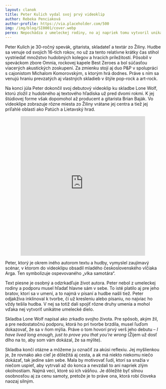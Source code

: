 ```yaml
---
layout: clanok
title: Peter Kulich vydal svoj prvý videoklip
author: Rebeka Penciaková
author-profile: https://via.placeholder.com/500
img: /img/blog/SI0001/cover.webp
perex: Nepochádza z umeleckej rodiny, no aj napriek tomu vytvoril unikátne umelecké dielo
---
```


Peter Kulich je 30-ročný spevák, gitarista, skladateľ a textár zo Žiliny. Hudbe sa venuje od svojich 16-tich rokov, no už za tento relatívne krátky čas stihol vystriedať množstvo hudobných kolegov a hracích príležitostí. Pôsobil v speváckom zbore Omnia, rockovej kapele Best Zeroes a bol súčasťou viacerých akustických zoskupení. Za zmienku stojí aj duo P&P v spolupráci s cajonistom Michalom Komorovským, s ktorým hrá dodnes. Práve s ním sa venujú hraniu prevzatých aj vlastných skladieb v štýle pop-rock a art-rock.

Na konci júla Peter dokončil svoj debutový videoklip ku skladbe Lone Wolf, ktorú zložil z hudobného aj textového hľadiska už pred dvomi rokmi. K jej štúdiovej forme však dopomohol až producent a gitarista Brian Baják. Vo videoklipe zobrazuje rôzne miesta zo Žiliny vrátane jej centra a tiež jej priľahlé oblasti ako Patúch a Lietavský hrad.

<center>
<iframe width="80%" height="450" src="https://www.youtube-nocookie.com/embed/j1cmO0ZG-Tg" title="YouTube video player" frameborder="0" allow="accelerometer; autoplay; clipboard-write; encrypted-media; gyroscope; picture-in-picture" allowfullscreen></iframe>
</center>

Peter, ktorý je okrem iného autorom textu a hudby, vymyslel zaujímavý scénar, v ktorom do videoklipu obsadil mladého československého vlčiaka Arga. Ten symbolizuje ospevovaného „vlka samotára“.

Text piesne je osobný a odzrkadľuje život autora. Peter nebol z umeleckej rodiny a podporu musel hľadať hlavne sám v sebe. To isté platilo aj pre jeho bratov, ktorí sa v umení, a to najmä v písaní a hudbe našli tiež. Peter odjakživa inklinoval k tvorbe, či už kresleniu alebo písaniu, no najviac ho vždy tešila hudba. V nej sa totiž dali spojiť rôzne druhy umenia a mohol vďaka nej vytvoriť unikátne umelecké dielo.

Skladba Lone Wolf napísal ako zrkadlo svojho života. Pre spôsob, akým žil, a pre nedostatočnú podporu, ktorá ho pri tvorbe brzdila, musel ľuďom dokazovať, že sa v ňom mýlia. Práve o tom hovorí prvý verš jeho debutu – _I have lived long enough, just to prove you that you're wrong_ (Žijem už dosť dlho na to, aby som vám dokázal, že sa mýlite).

Skladba končí otázne a môžeme ju označiť za akúsi reflexiu. Jej myšlienkou je, že rovnako ako cieľ je dôležitá aj cesta, a ak má niekto niekomu niečo dokázať, tak jedine sám sebe. Mala by motivovať ľudí, ktorí sa snažia v niečom uspieť, aby vytrvali až do konca a nevzdali to ani napriek zlým okolnostiam. Najmä veci, ktoré sú ich vášňou. Je dôležité byť silnou osobnosťou aj za cenu samoty, pretože je to práve ona, ktorá robí človeka naozaj silným.

